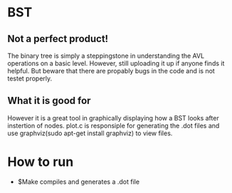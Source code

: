 # BST


## Not a perfect product!

The binary tree is simply a steppingstone in understanding the AVL operations on a basic level.
However, still uploading it up if anyone finds it helpful. But beware that there are propably bugs
in the code and is not testet properly. 


## What it is good for
 
However it is a great tool in graphically displaying how a BST looks after instertion of nodes. 
plot.c is responsiple for generating the .dot files and use graphviz(sudo apt-get install graphviz) to view files.


# How to run
 - $Make compiles and generates a .dot file
 
